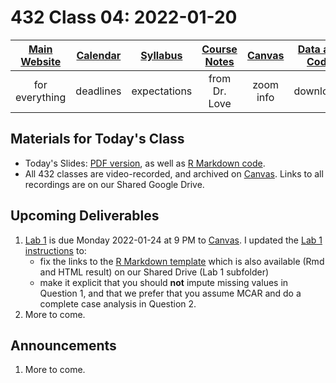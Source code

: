 # 432 Class 04: 2022-01-20

[Main Website](https://thomaselove.github.io/432/) | [Calendar](https://thomaselove.github.io/432/calendar.html) | [Syllabus](https://thomaselove.github.io/432-2022-syllabus/) | [Course Notes](https://thomaselove.github.io/432-notes/) | [Canvas](https://canvas.case.edu) | [Data and Code](https://github.com/THOMASELOVE/432-data) | [Sources](https://github.com/THOMASELOVE/432-2022/tree/main/references) | [Contact Us](https://thomaselove.github.io/432/contact.html)
:-----------: | :--------------: | :----------: | :---------: | :-------------: | :-----------: | :------------: | :-------------:
for everything | deadlines | expectations | from Dr. Love | zoom info | downloads | read/watch | need help?

## Materials for Today's Class

- Today's Slides: [PDF version](https://github.com/THOMASELOVE/432-2022/blob/main/classes/class04/432_2022_slides04.pdf), as well as [R Markdown code](https://github.com/THOMASELOVE/432-2022/blob/main/classes/class04/432_2022_slides04.Rmd).
- All 432 classes are video-recorded, and archived on [Canvas](https://canvas.case.edu). Links to all recordings are on our Shared Google Drive.

## Upcoming Deliverables

1. [Lab 1](https://github.com/THOMASELOVE/432-2022/blob/main/labs/lab01/lab01_instructions.md) is due Monday 2022-01-24 at 9 PM to [Canvas](https://canvas.case.edu). I updated the [Lab 1 instructions](https://github.com/THOMASELOVE/432-2022/blob/main/labs/lab01/lab01_instructions.md) to:
    - fix the links to the [R Markdown template](https://github.com/THOMASELOVE/432-2022/blob/main/labs/lab01/lab01_template.Rmd) which is also available (Rmd and HTML result) on our Shared Drive (Lab 1 subfolder)
    - make it explicit that you should **not** impute missing values in Question 1, and that we prefer that you assume MCAR and do a complete case analysis in Question 2.
2. More to come.

## Announcements

1. More to come.
